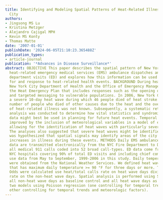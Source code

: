 ```yaml
---
title: Identifying and Modeling Spatial Patterns of Heat-Related Illness in New York
  City
authors:
- Jingsong MS Lu
- Kristina Metzger
- Alejandro Cajigal MPH
- Kevin MS Konty
- Thomas Matte
date: '2007-01-01'
publishDate: '2024-06-05T21:10:23.365488Z'
publication_types:
- article-journal
publication: '*Advances in Disease Surveillance*'
abstract: OBJECTIVE This paper describes the spatial pattern of New York City (NYC)
  heat-related emergency medical services (EMS) ambulance dispatches and emergency
  department visits (ED) and explores how this information can be used in planning
  for and response to heat-related health events. BACKGROUND During heat waves the
  New York City Department of Health and the Office of Emergency Management utilize
  the Heat Emergency Plan that includes responses such as the opening of cooling centers
  and targeted messaging to vulnerable populations. In 2006, New York City experienced
  a severe 10-day heat wave during which 46 people died of heat stroke. However, the
  number of people who died of other causes due to the heat and the overall burden
  of heat-related illness was not known. Subsequently, a systematic retrospective
  analysis was conducted to determine how vital statistics and syndromic surveillance
  data might best be used in planning for future heat events. Temporal analyses were
  improved by the inclusion of meteorological variables in a model of expected visits
  allowing for the identification of heat waves with particularly severe health response.
  The analyses also suggested that severe heat waves might be identified early. It
  was hypothesized that spatial signals may identify areas of the city that have persistent
  increases in illness during these events. METHODS Daily EMS ambulance dispatch call
  data are transmitted electronically from the NYC Fire Department to DOHMH and include
  all medical 911 calls coded into 52 broad call-types. ED data come from 48 of 62
  NYC hospitals covering 90% of total ED visits and including chief complaints. We
  use data from May to September, 1999-2006 in this study. Daily temperature data
  were obtained from the National Weather Services. We defined heat waves as any period
  that has maximum daily temperature >= 90 °F for three days or more. The Heat Call
  Odds were calculated use heat/total calls rate on heat wave days divided by the
  rate on the non-heat wave days. Spatial analysis is performed using SatScan with
  all non-heat wave days as baseline control and all heat wave days as cases. We developed
  two models using Poisson regression (one controlling for temporal trends only, the
  other controlling for temporal trends and meteorologic factors).
---
```

